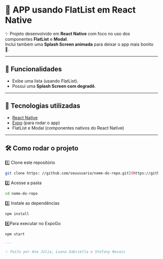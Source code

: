 # 🌷 APP usando FlatList em React Native

✨ Projeto desenvolvido em **React Native** com foco no uso dos componentes **FlatList** e **Modal**.  
Inclui também uma **Splash Screen animada** para deixar o app mais bonito 💖.

---

## 📱 Funcionalidades
- Exibe uma lista (usando FlatList).
- Possui uma **Splash Screen com degradê**.

---

## 🚀 Tecnologias utilizadas
- [React Native](https://reactnative.dev/)
- [Expo](https://expo.dev/) (para rodar o app)
- FlatList e Modal (componentes nativos do React Native)

---

## 🛠 Como rodar o projeto
1️⃣ Clone este repositório
```bash
git clone https: //github.com/seuusuario/nome-do-repo.git](https://github.com/stefanynovais/MeuAppTcc.git)
  ```
2️⃣ Acesse a pasta
```bash
cd nome-do-repo
  ```
3️⃣ Instale as dependências
```bash
npm install
  ```
4️⃣Para executar no ExpoGo
```bash
npm start
  ```

```markdown
---

✨ Feito por Ana Júlia, Luana Gabriella e Stefany Novais
